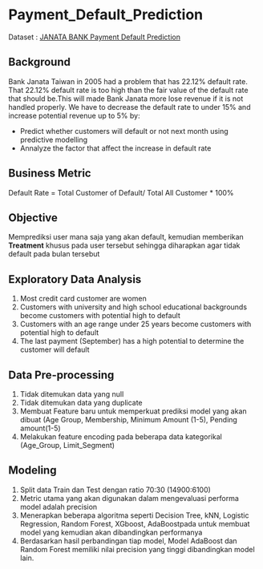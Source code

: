 # Payment_Default_Prediction
Dataset : [JANATA BANK Payment Default Prediction](https://www.kaggle.com/datasets/reverie5/av-janata-hack-payment-default-prediction)

**Background**
---
Bank Janata Taiwan in 2005 had a problem that has 22.12% default rate. That 22.12% default rate is too high than the fair value of the default rate that should be.This will made Bank Janata more lose revenue if it is not handled properly. We have to decrease the default rate to under 15% and increase potential revenue up to 5% by:
- Predict whether customers will default or not next month using predictive modelling
- Annalyze the factor that affect the increase in default rate

**Business Metric**
---
Default Rate = Total Customer of Default/ Total All Customer * 100%

**Objective**
---
Memprediksi user mana saja yang akan default, kemudian memberikan **Treatment** khusus pada user tersebut sehingga diharapkan agar tidak default pada bulan tersebut

**Exploratory Data Analysis**
---
1. Most credit card customer are women
2. Customers with university and high school educational backgrounds become customers with potential high to default
3. Customers with an age range under 25 years become customers with potential high to default
4. The last payment (September) has a high potential to determine the customer will default

**Data Pre-processing**
---
1. Tidak ditemukan data yang null
2. Tidak ditemukan data yang duplicate
3. Membuat Feature baru untuk memperkuat prediksi model yang akan dibuat (Age Group, Membership, Minimum Amount (1-5), Pending amount(1-5)
4. Melakukan feature encoding pada beberapa data kategorikal (Age_Group, Limit_Segment)

**Modeling**
---
1. Split data Train dan Test dengan ratio 70:30 (14900:6100)
2. Metric utama yang akan digunakan dalam mengevaluasi performa model adalah precision
3. Menerapkan beberapa algoritma seperti Decision Tree, kNN, Logistic Regression, Random Forest, XGboost, AdaBoostpada untuk membuat model yang kemudian akan dibandingkan performanya
4. Berdasarkan hasil perbandingan tiap model, Model AdaBoost dan Random Forest memiliki nilai precision yang tinggi dibandingkan model lain.

